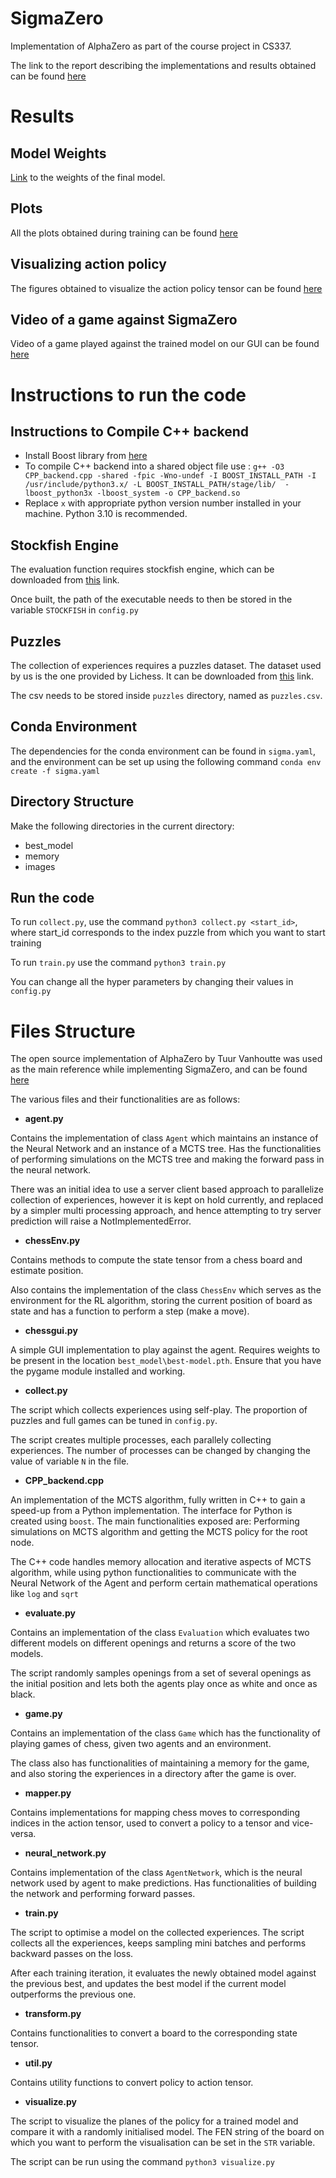 # SigmaZero
Implementation of AlphaZero as part of the course project in CS337.

The link to the report describing the implementations and results obtained can be found [here](https://www.cse.iitb.ac.in/~kartikn/docs/SigmaZero.pdf)

# Results

## Model Weights

[Link](https://drive.google.com/file/d/12QiXUTJTqZ05LSDosasyz2efBJ46E7CS/view?usp=sharing) to the weights of the final model.

## Plots

All the plots obtained during training can be found [here](https://drive.google.com/drive/folders/1j1uye2L0v_v4zI3UOE_RFkkT7dXK5Cai?usp=sharing)

## Visualizing action policy

The figures obtained to visualize the action policy tensor can be found [here](https://drive.google.com/drive/folders/1VcsbNjf1xEZX4O0cB90V-mjies__e_qC?usp=sharing)

## Video of a game against SigmaZero

Video of a game played against the trained model on our GUI can be found [here](https://drive.google.com/drive/u/1/folders/18x4usppypEMzvOBg392J9WI2OyPgjE6_)

# Instructions to run the code
## Instructions to Compile C++ backend

- Install Boost library from [here](https://www.boost.org/doc/libs/1_46_1/more/getting_started/unix-variants.html)
- To compile C++ backend into a shared object file use : `g++ -O3 CPP_backend.cpp -shared -fpic -Wno-undef -I BOOST_INSTALL_PATH -I /usr/include/python3.x/ -L BOOST_INSTALL_PATH/stage/lib/  -lboost_python3x -lboost_system -o CPP_backend.so`
- Replace `x` with appropriate python version number installed in your machine. Python 3.10 is recommended.

## Stockfish Engine

The evaluation function requires stockfish engine, which can be downloaded from [this](https://stockfishchess.org/download/) link.

Once built, the path of the executable needs to then be stored in the variable ``STOCKFISH`` in ``config.py``

## Puzzles

The collection of experiences requires a puzzles dataset. The dataset used by us is the one provided by Lichess. It can be downloaded from [this](https://database.lichess.org/#puzzles) link. 

The csv needs to be stored inside ``puzzles`` directory, named as ``puzzles.csv``.

## Conda Environment

The dependencies for the conda environment can be found in ``sigma.yaml``, and the environment can be set up using the following command ``conda env create -f sigma.yaml``

## Directory Structure

Make the following directories in the current directory:

- best_model
- memory
- images

## Run the code

To run ``collect.py``, use the command ``python3 collect.py <start_id>``, where start_id corresponds to the index puzzle from which you want to start training

To run ``train.py`` use the command ``python3 train.py``

You can change all the hyper parameters by changing their values in ``config.py``

# Files Structure

The open source implementation of AlphaZero by Tuur Vanhoutte was used as the main reference while implementing SigmaZero, and can be found [here](https://github.com/zjeffer/chess-deep-rl)

The various files and their functionalities are as follows:

- __agent.py__

Contains the implementation of class ``Agent`` which maintains an instance of the Neural Network and an instance of a MCTS tree. Has the functionalities of performing simulations on the MCTS tree and making the forward pass in the neural network.

There was an initial idea to use a server client based approach to parallelize collection of experiences, however it is kept on hold currently, and replaced by a simpler multi processing approach, and hence attempting to try server prediction will raise a NotImplementedError.

- __chessEnv.py__

Contains methods to compute the state tensor from a chess board and estimate position.

Also contains the implementation of the class ``ChessEnv`` which serves as the environment for the RL algorithm, storing the current position of board as state and has a function to perform a step (make a move).

- __chessgui.py__

A simple GUI implementation to play against the agent. Requires weights to be present in the location ``best_model\best-model.pth``. Ensure that you have the pygame module installed and working.

- __collect.py__

The script which collects experiences using self-play. The proportion of puzzles and full games can be tuned in ``config.py``. 

The script creates multiple processes, each parallely collecting experiences. The number of processes can be changed by changing the value of variable ``N`` in the file.

- __CPP_backend.cpp__

An implementation of the MCTS algorithm, fully written in C++ to gain a speed-up from a Python implementation. The interface for Python is created using ``boost``. The main functionalities exposed are: Performing simulations on MCTS algorithm and getting the MCTS policy for the root node.

The C++ code handles memory allocation and iterative aspects of MCTS algorithm, while using python functionalities to communicate with the Neural Network of the Agent and perform certain mathematical operations like ``log`` and ``sqrt``

- __evaluate.py__

Contains an implementation of the class ``Evaluation`` which evaluates two different models on different openings and returns a score of the two models. 

The script randomly samples openings from a set of several openings as the initial position and lets both the agents play once as white and once as black.

- __game.py__

Contains an implementation of the class ``Game`` which has the functionality of playing games of chess, given two agents and an environment. 

The class also has functionalities of maintaining a memory for the game, and also storing the experiences in a directory after the game is over.

- __mapper.py__

Contains implementations for mapping chess moves to corresponding indices in the action tensor, used to convert a policy to a tensor and vice-versa.

- __neural_network.py__

Contains implementation of the class ``AgentNetwork``, which is the neural network used by agent to make predictions. Has functionalities of building the network and performing forward passes.

- __train.py__

The script to optimise a model on the collected experiences. The script collects all the experiences, keeps sampling mini batches and performs backward passes on the loss. 

After each training iteration, it evaluates the newly obtained model against the previous best, and updates the best model if the current model outperforms the previous one.

- __transform.py__

Contains functionalities to convert a board to the corresponding state tensor.

- __util.py__

Contains utility functions to convert policy to action tensor.

- __visualize.py__

The script to visualize the planes of the policy for a trained model and compare it with a randomly initialised model. The FEN string of the board on which you want to perform the visualisation can be set in the ``STR`` variable. 

The script can be run using the command ``python3 visualize.py``
